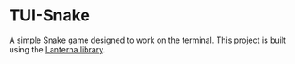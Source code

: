 # TUI-Snake
A simple Snake game designed to work on the terminal. This project is built using the [Lanterna library](https://github.com/mabe02/lanterna).
